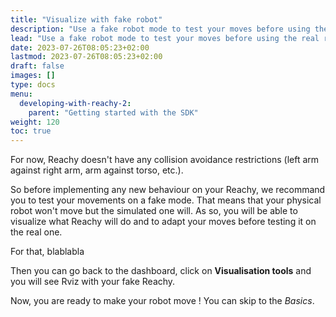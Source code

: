 ```yaml
---
title: "Visualize with fake robot"
description: "Use a fake robot mode to test your moves before using the real robot"
lead: "Use a fake robot mode to test your moves before using the real robot"
date: 2023-07-26T08:05:23+02:00
lastmod: 2023-07-26T08:05:23+02:00
draft: false
images: []
type: docs
menu:
  developing-with-reachy-2:
    parent: "Getting started with the SDK"
weight: 120
toc: true
---
```


For now, Reachy doesn't have any collision avoidance restrictions (left arm against right arm, arm against torso, etc.).

So before implementing any new behaviour on your Reachy, we recommand you to test your movements on a fake mode. That means that your physical robot won't move but the simulated one will.  As so, you will be able to visualize what Reachy will do and to adapt your moves before testing it on the real one. 

For that, blablabla


Then you can go back to the dashboard, click on **Visualisation tools** and you will see Rviz with your fake Reachy. 


Now, you are ready to make your robot move ! You can skip to the *Basics*.
